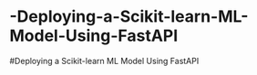 # -Deploying-a-Scikit-learn-ML-Model-Using-FastAPI
#Deploying a Scikit-learn ML Model Using FastAPI
